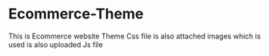 # Ecommerce-Theme
This is Ecommerce  website Theme 
Css file is also attached 
images which is used  is also uploaded 
Js file 
